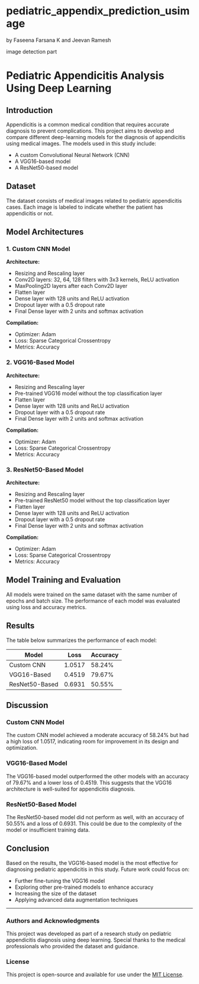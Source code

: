 # pediatric_appendix_prediction_usimage
by Faseena Farsana K and Jeevan Ramesh


image detection part

# Pediatric Appendicitis Analysis Using Deep Learning

## Introduction
Appendicitis is a common medical condition that requires accurate diagnosis to prevent complications. This project aims to develop and compare different deep-learning models for the diagnosis of appendicitis using medical images. The models used in this study include:
- A custom Convolutional Neural Network (CNN)
- A VGG16-based model
- A ResNet50-based model

## Dataset
The dataset consists of medical images related to pediatric appendicitis cases. Each image is labeled to indicate whether the patient has appendicitis or not.

## Model Architectures

### 1. Custom CNN Model
**Architecture:**
- Resizing and Rescaling layer
- Conv2D layers: 32, 64, 128 filters with 3x3 kernels, ReLU activation
- MaxPooling2D layers after each Conv2D layer
- Flatten layer
- Dense layer with 128 units and ReLU activation
- Dropout layer with a 0.5 dropout rate
- Final Dense layer with 2 units and softmax activation

**Compilation:**
- Optimizer: Adam
- Loss: Sparse Categorical Crossentropy
- Metrics: Accuracy

### 2. VGG16-Based Model
**Architecture:**
- Resizing and Rescaling layer
- Pre-trained VGG16 model without the top classification layer
- Flatten layer
- Dense layer with 128 units and ReLU activation
- Dropout layer with a 0.5 dropout rate
- Final Dense layer with 2 units and softmax activation

**Compilation:**
- Optimizer: Adam
- Loss: Sparse Categorical Crossentropy
- Metrics: Accuracy

### 3. ResNet50-Based Model
**Architecture:**
- Resizing and Rescaling layer
- Pre-trained ResNet50 model without the top classification layer
- Flatten layer
- Dense layer with 128 units and ReLU activation
- Dropout layer with a 0.5 dropout rate
- Final Dense layer with 2 units and softmax activation

**Compilation:**
- Optimizer: Adam
- Loss: Sparse Categorical Crossentropy
- Metrics: Accuracy

## Model Training and Evaluation
All models were trained on the same dataset with the same number of epochs and batch size. The performance of each model was evaluated using loss and accuracy metrics.

## Results
The table below summarizes the performance of each model:

| Model            | Loss   | Accuracy |
|------------------|--------|----------|
| Custom CNN       | 1.0517 | 58.24%   |
| VGG16-Based      | 0.4519 | 79.67%   |
| ResNet50-Based   | 0.6931 | 50.55%   |

## Discussion

### Custom CNN Model
The custom CNN model achieved a moderate accuracy of 58.24% but had a high loss of 1.0517, indicating room for improvement in its design and optimization.

### VGG16-Based Model
The VGG16-based model outperformed the other models with an accuracy of 79.67% and a lower loss of 0.4519. This suggests that the VGG16 architecture is well-suited for appendicitis diagnosis.

### ResNet50-Based Model
The ResNet50-based model did not perform as well, with an accuracy of 50.55% and a loss of 0.6931. This could be due to the complexity of the model or insufficient training data.

## Conclusion
Based on the results, the VGG16-based model is the most effective for diagnosing pediatric appendicitis in this study. Future work could focus on:
- Further fine-tuning the VGG16 model
- Exploring other pre-trained models to enhance accuracy
- Increasing the size of the dataset
- Applying advanced data augmentation techniques

---

### Authors and Acknowledgments
This project was developed as part of a research study on pediatric appendicitis diagnosis using deep learning. Special thanks to the medical professionals who provided the dataset and guidance.

### License
This project is open-source and available for use under the [MIT License](LICENSE).


